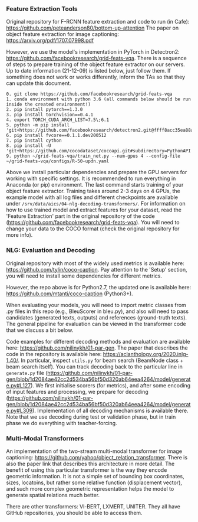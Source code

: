 ### Feature Extraction Tools

Original repository for F-RCNN feature extraction and code to run (in Cafe): https://github.com/peteanderson80/bottom-up-attention
The paper on object feature extraction for image captioning: https://arxiv.org/pdf/1707.07998.pdf

However, we use the model's implementation in PyTorch in Detectron2: https://github.com/facebookresearch/grid-feats-vqa.
There is a sequence of steps to prepare training of the object feature extractor on our servers. Up to date information (21-12-09) is listed below, just follow them. If something does not work or works differently, inform the TAs so that they can update this document.

```
0. git clone https://github.com/facebookresearch/grid-feats-vqa
1. conda environment with python 3.6 (all commands below should be run inside the created environment!)
2. pip install pytorch==1.3.0
3. pip install torchvision==0.4.1
4. export TORCH_CUDA_ARCH_LIST=7.5\;6.1
5. python -m pip install 'git+https://github.com/facebookresearch/detectron2.git@ffff8acc35ea88ad1cb1806ab0f00b4c1c5dbfd9'
6. pip install fvcore==0.1.1.dev200512
7. pip install cython
8. pip install -U 'git+https://github.com/cocodataset/cocoapi.git#subdirectory=PythonAPI'
9. python ~/grid-feats-vqa/train_net.py --num-gpus 4 --config-file ~/grid-feats-vqa/configs/R-50-updn.yaml
```
Above we install particular dependencies and prepare the GPU servers for working with specific settings. It is recommended to run everything in Anaconda (or pip) environment. The last command starts training of your object feature extractor. Training takes around 2-3 days on 4 GPUs, the example model with all log files and different checkpoints are available under ```/srv/data/aics/04-nlg-decoding-transformers/```.
For information on how to use trained model and extract features for your dataset, read the 'Feature Extraction' part in the original repository of the code (https://github.com/facebookresearch/grid-feats-vqa). You will need to change your data to the COCO format (check the original repository for more info).

### NLG: Evaluation and Decoding

Original repository with most of the widely used metrics is available here: https://github.com/tylin/coco-caption.
Pay attention to the 'Setup' section, you will need to install some dependencies for different metrics.

However, the repo above is for Python2.7, the updated one is available here: https://github.com/mtanti/coco-caption (Python3+).

When evaluating your models, you will need to import metric classes from .py files in this repo (e.g., BleuScorer in bleu.py), and also will need to pass candidates (generated texts, outputs) and references (ground-truth texts). The general pipeline for evaluation can be viewed in the transformer code that we discuss a bit below.

Code examples for different decoding methods and evaluation are available here: https://github.com/nilinykh/01-par-gen. The paper that describes the code in the repository is available here: https://aclanthology.org/2020.inlg-1.40/.
In particular, inspect `utils.py` for beam search (BeamNode class + beam search itself). You can track decoding back to the particular line in `generate.py` file (https://github.com/nilinykh/01-par-gen/blob/1d2084ae42cc2d534ba56bf50d320ab64eea4264/model/generate.py#L127). We first initialise scorers (for metrics), and after some encoding of input features and processing, we prepare for decoding (https://github.com/nilinykh/01-par-gen/blob/1d2084ae42cc2d534ba56bf50d320ab64eea4264/model/generate.py#L309). Implementation of all decoding mechanisms is available there. Note that we use decoding during test or validation phase, but in train phase we do everything with teacher-forcing.

### Multi-Modal Transformers

An implementation of the two-stream multi-modal transformer for image captioning: https://github.com/yahoo/object_relation_transformer.
There is also the paper link that describes this architecture in more detail. The benefit of using this particular transformer is the way they encode geometric information. It is not a simple set of bounding box coordinates, sizes, locatoins, but rather some relative function (displacement vector), and such more complex geometric representation helps the model to generate spatial relations much better.

There are other transformers: Vl-BERT, LXMERT, UNITER. They all have GitHub repositories, you should be able to access them.
